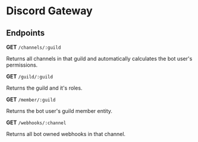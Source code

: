 # Discord Gateway

## Endpoints

**GET** `/channels/:guild`

Returns all channels in that guild and automatically calculates the bot user's permissions.


**GET** `/guild/:guild`

Returns the guild and it's roles.


**GET** `/member/:guild`

Returns the bot user's guild member entity.


**GET** `/webhooks/:channel`

Returns all bot owned webhooks in that channel.

